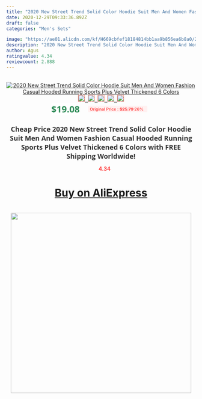 ```yaml
---
title: "2020 New Street Trend Solid Color Hoodie Suit Men And Women Fashion Casual Hooded Running Sports Plus Velvet Thickened 6 Colors"
date: 2020-12-29T09:33:36.892Z
draft: false
categories: "Men's Sets"

image: "https://ae01.alicdn.com/kf/H669cbfef18184814bb1aa9b856ea6b8a0/2020-New-Street-Trend-Solid-Color-Hoodie-Suit-Men-And-Women-Fashion-Casual-Hooded-Running-Sports.jpg"
description: "2020 New Street Trend Solid Color Hoodie Suit Men And Women Fashion Casual Hooded Running Sports Plus Velvet Thickened 6 Colors"
author: Agus
ratingvalue: 4.34
reviewcount: 2.888
---
```

<br>
<div style="text-align: center;">
<a href="https://s.click.aliexpress.com/e/_9R1Xoh" target="_blank" rel="nofollow noopener noreferrer"><img alt="2020 New Street Trend Solid Color Hoodie Suit Men And Women Fashion Casual Hooded Running Sports Plus Velvet Thickened 6 Colors" class="magnifier-image" src="https://ae01.alicdn.com/kf/H669cbfef18184814bb1aa9b856ea6b8a0/2020-New-Street-Trend-Solid-Color-Hoodie-Suit-Men-And-Women-Fashion-Casual-Hooded-Running-Sports.jpg_640x640.jpg">
<br>
<img style="border:1px solid salmon" src="https://ae01.alicdn.com/kf/H669cbfef18184814bb1aa9b856ea6b8a0/2020-New-Street-Trend-Solid-Color-Hoodie-Suit-Men-And-Women-Fashion-Casual-Hooded-Running-Sports.jpg_120x120.jpg">&nbsp;&nbsp;<img style="border:1px solid salmon" src="https://ae01.alicdn.com/kf/He843b20e76da474185c0ccbec7fe92384/2020-New-Street-Trend-Solid-Color-Hoodie-Suit-Men-And-Women-Fashion-Casual-Hooded-Running-Sports.jpg_120x120.jpg">&nbsp;&nbsp;<img style="border:1px solid salmon" src="https://ae01.alicdn.com/kf/H2b534def2aa04b0389e45133ae000ff2K/2020-New-Street-Trend-Solid-Color-Hoodie-Suit-Men-And-Women-Fashion-Casual-Hooded-Running-Sports.jpg_120x120.jpg">&nbsp;&nbsp;<img style="border:1px solid salmon" src="https://ae01.alicdn.com/kf/Hf49fbee5633b47cca1d6353c4b0668f7E/2020-New-Street-Trend-Solid-Color-Hoodie-Suit-Men-And-Women-Fashion-Casual-Hooded-Running-Sports.jpg_120x120.jpg">&nbsp;&nbsp;<img style="border:1px solid salmon" src="https://ae01.alicdn.com/kf/Hb02938acc02d4c2a97b83125aad52d7bs/2020-New-Street-Trend-Solid-Color-Hoodie-Suit-Men-And-Women-Fashion-Casual-Hooded-Running-Sports.jpg_120x120.jpg"></a></div><br0>
<div style="text-align: center;"><span style="background-color: white; border: 0px; box-sizing: border-box; color: seagreen; display: inline-block; font-family: &quot;open sans&quot; , &quot;arial&quot; , &quot;helvetica&quot; , sans-serif , &quot;heiti&quot;; font-size: 24px; font-stretch: inherit; font-weight: 700; line-height: inherit; margin: 0px 10px 0px 0px; padding: 0px; vertical-align: middle;">$19.08 </span>
<span style="background: rgb(255 , 241 , 241); border-radius: 3px; border: 0px; box-sizing: border-box; color: #ff4747; display: inline-block; font-family: inherit; font-size: 12px; font-stretch: inherit; font-style: inherit; font-variant: inherit; font-weight: 600; line-height: inherit; margin: 0px; padding: 2px 5px; transform: scale(0.9); vertical-align: middle;">Original Price : <b style="text-decoration: line-through;">$25.79 </b> 26%&nbsp;&nbsp;</span></div>
<h1 style="color: #333333; display: inline-block; font-family: &quot;open sans&quot; , &quot;arial&quot; , &quot;helvetica&quot; , sans-serif , &quot;heiti&quot;; font-size: 18px; font-stretch: inherit; font-weight: 700; text-align: center;">Cheap Price 2020 New Street Trend Solid Color Hoodie Suit Men And Women Fashion Casual Hooded Running Sports Plus Velvet Thickened 6 Colors with FREE Shipping Worldwide!</h1>
<div style="color: #ff4747; text-align: center;">
<img src="https://4.bp.blogspot.com/-M0ZcTcb-5uY/XleCXlxnR4I/AAAAAAAAAEc/OrjgMkXV1oMQFaCRZj5HQwOCBcu3w1FegCPcBGAYYCw/s1600/star.png" style="height: 15px;">&nbsp;<b>4.34</b></div>
<div class="button_cont" align="center"><a class="buynow_a" href="https://s.click.aliexpress.com/e/_9R1Xoh" target="_blank" rel="nofollow noopener noreferrer"><H1>Buy on AliExpress</H1></a></div><br>
<div class="separator" style="clear: both; text-align: center;">
<img src="https://lh3.googleusercontent.com/-pTy5HemUv9M/XlePHvY0dAI/AAAAAAAAAE4/0nX5iRUoIWY8eMW9Dpxeirr157OZliDIgCLcBGAsYHQ/s1600/badge.gif" width="480">
</div>
